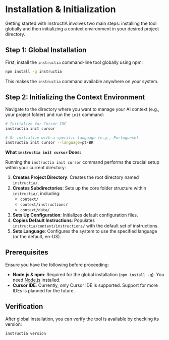 # Installation & Initialization

Getting started with InstructIA involves two main steps: installing the tool globally and then initializing a context environment in your desired project directory.

## Step 1: Global Installation

First, install the `instructia` command-line tool globally using npm:

```bash
npm install -g instructia
```

This makes the `instructia` command available anywhere on your system.

## Step 2: Initializing the Context Environment

Navigate to the directory where you want to manage your AI context (e.g., your project folder) and run the `init` command:

```bash
# Initialize for Cursor IDE
instructia init cursor

# Or initialize with a specific language (e.g., Portuguese)
instructia init cursor --language=pt-BR
```

**What `instructia init cursor` Does:**

Running the `instructia init cursor` command performs the crucial setup within your current directory:

1.  **Creates Project Directory**: Creates the root directory named `instructia/`.
2.  **Creates Subdirectories**: Sets up the core folder structure within `instructia/`, including:
    - `context/`
    - `context/instructions/`
    - `context/data/`
3.  **Sets Up Configuration**: Initializes default configuration files.
4.  **Copies Default Instructions**: Populates `instructia/context/instructions/` with the default set of instructions.
5.  **Sets Language**: Configures the system to use the specified language (or the default, en-US).

## Prerequisites

Ensure you have the following before proceeding:

*   **Node.js & npm**: Required for the global installation (`npm install -g`). You need [Node.js](https://nodejs.org/) installed.
*   **Cursor IDE**: Currently, only Cursor IDE is supported. Support for more IDEs is planned for the future.

## Verification

After global installation, you can verify the tool is available by checking its version:

```bash
instructia version
``` 